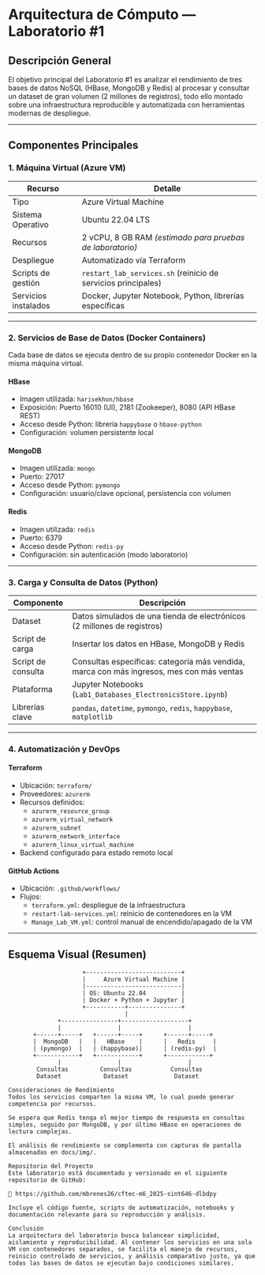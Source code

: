 # Arquitectura de Cómputo — Laboratorio #1

## Descripción General

El objetivo principal del Laboratorio #1 es analizar el rendimiento de tres bases de datos NoSQL (HBase, MongoDB y Redis) al procesar y consultar un dataset de gran volumen (2 millones de registros), todo ello montado sobre una infraestructura reproducible y automatizada con herramientas modernas de despliegue.

---

## Componentes Principales

### 1. Máquina Virtual (Azure VM)

| Recurso          | Detalle                                                                 |
|------------------|-------------------------------------------------------------------------|
| Tipo             | Azure Virtual Machine                                                   |
| Sistema Operativo| Ubuntu 22.04 LTS                                                        |
| Recursos         | 2 vCPU, 8 GB RAM *(estimado para pruebas de laboratorio)*               |
| Despliegue       | Automatizado vía Terraform                                              |
| Scripts de gestión | `restart_lab_services.sh` (reinicio de servicios principales)         |
| Servicios instalados | Docker, Jupyter Notebook, Python, librerías específicas              |

---

### 2. Servicios de Base de Datos (Docker Containers)

Cada base de datos se ejecuta dentro de su propio contenedor Docker en la misma máquina virtual.

#### HBase

- Imagen utilizada: `harisekhon/hbase`
- Exposición: Puerto 16010 (UI), 2181 (Zookeeper), 8080 (API HBase REST)
- Acceso desde Python: librería `happybase` o `hbase-python`
- Configuración: volumen persistente local

#### MongoDB

- Imagen utilizada: `mongo`
- Puerto: 27017
- Acceso desde Python: `pymongo`
- Configuración: usuario/clave opcional, persistencia con volumen

#### Redis

- Imagen utilizada: `redis`
- Puerto: 6379
- Acceso desde Python: `redis-py`
- Configuración: sin autenticación (modo laboratorio)

---

### 3. Carga y Consulta de Datos (Python)

| Componente      | Descripción                                                                 |
|-----------------|-----------------------------------------------------------------------------|
| Dataset         | Datos simulados de una tienda de electrónicos (2 millones de registros)     |
| Script de carga | Insertar los datos en HBase, MongoDB y Redis                                |
| Script de consulta | Consultas específicas: categoría más vendida, marca con más ingresos, mes con más ventas |
| Plataforma      | Jupyter Notebooks (`Lab1_Databases_ElectronicsStore.ipynb`)                 |
| Librerías clave | `pandas`, `datetime`, `pymongo`, `redis`, `happybase`, `matplotlib`         |

---

### 4. Automatización y DevOps

#### Terraform

- Ubicación: `terraform/`
- Proveedores: `azurerm`
- Recursos definidos:
  - `azurerm_resource_group`
  - `azurerm_virtual_network`
  - `azurerm_subnet`
  - `azurerm_network_interface`
  - `azurerm_linux_virtual_machine`
- Backend configurado para estado remoto local

#### GitHub Actions

- Ubicación: `.github/workflows/`
- Flujos:
  - `terraform.yml`: despliegue de la infraestructura
  - `restart-lab-services.yml`: reinicio de contenedores en la VM
  - `Manage_Lab_VM.yml`: control manual de encendido/apagado de la VM

---

## Esquema Visual (Resumen)

```text
                     +---------------------------+
                     |     Azure Virtual Machine |
                     |---------------------------|
                     | OS: Ubuntu 22.04          |
                     | Docker + Python + Jupyter |
                     +-----------+---------------+
                                 |
              +----------------+-------------------+
              |                |                   |
       +------+-----+   +------+-----+      +------+-----+
       |  MongoDB   |   |   HBase    |      |   Redis     |
       | (pymongo)  |   | (happybase)|      | (redis-py)  |
       +------------+   +------------+      +------------+
              |                |                   |
        Consultas         Consultas           Consultas
        Dataset            Dataset             Dataset

Consideraciones de Rendimiento
Todos los servicios comparten la misma VM, lo cual puede generar competencia por recursos.

Se espera que Redis tenga el mejor tiempo de respuesta en consultas simples, seguido por MongoDB, y por último HBase en operaciones de lectura complejas.

El análisis de rendimiento se complementa con capturas de pantalla almacenadas en docs/img/.

Repositorio del Proyecto
Este laboratorio está documentado y versionado en el siguiente repositorio de GitHub:

🔗 https://github.com/mbrenes26/cftec-m6_2025-sint646-dlbdpy

Incluye el código fuente, scripts de automatización, notebooks y documentación relevante para su reproducción y análisis.

Conclusión
La arquitectura del laboratorio busca balancear simplicidad, aislamiento y reproducibilidad. Al contener los servicios en una sola VM con contenedores separados, se facilita el manejo de recursos, reinicio controlado de servicios, y análisis comparativo justo, ya que todas las bases de datos se ejecutan bajo condiciones similares.